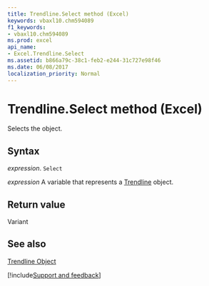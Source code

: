 ```yaml
---
title: Trendline.Select method (Excel)
keywords: vbaxl10.chm594089
f1_keywords:
- vbaxl10.chm594089
ms.prod: excel
api_name:
- Excel.Trendline.Select
ms.assetid: b866a79c-38c1-feb2-e244-31c727e98f46
ms.date: 06/08/2017
localization_priority: Normal
---
```



# Trendline.Select method (Excel)

Selects the object.


## Syntax

_expression_. `Select`

_expression_ A variable that represents a [Trendline](./Excel.Trendline-graph-object.md) object.


## Return value

Variant


## See also


[Trendline Object](Excel.Trendline(object).md)

[!include[Support and feedback](~/includes/feedback-boilerplate.md)]
